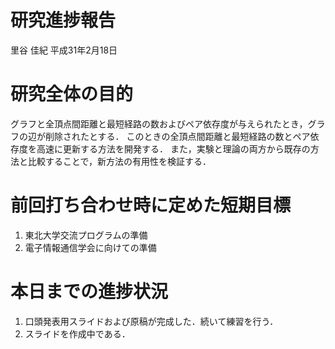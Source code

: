 研究進捗報告
================
里谷 佳紀
平成31年2月18日







# 研究全体の目的

グラフと全頂点間距離と最短経路の数およびペア依存度が与えられたとき，グラフの辺が削除されたとする．
このときの全頂点間距離と最短経路の数とペア依存度を高速に更新する方法を開発する．
また，実験と理論の両方から既存の方法と比較することで，新方法の有用性を検証する．

# 前回打ち合わせ時に定めた短期目標

1.  東北大学交流プログラムの準備
2.  電子情報通信学会に向けての準備

# 本日までの進捗状況

1.  口頭発表用スライドおよび原稿が完成した．続いて練習を行う．
2.  スライドを作成中である．
